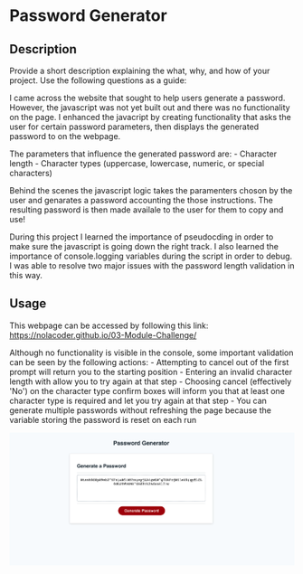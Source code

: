 # Password Generator

## Description

Provide a short description explaining the what, why, and how of your project. Use the following questions as a guide:

I came across the website that sought to help users generate a password. However, the javascript was not yet built out and there was no functionality on the page. I enhanced the javacript by creating functionality that asks the user for certain password parameters, then displays the generated password to on the webpage.

The parameters that influence the generated password are:
    - Character length
    - Character types (uppercase, lowercase, numeric, or special characters)

Behind the scenes the javascript logic takes the paramenters choson by the user and genarates a password accounting the those instructions. The resulting password is then made availale to the user for them to copy and use! 

During this project I learned the importance of pseudocding in order to make sure the javascript is going down the right track. I also learned the importance of console.logging variables during the script in order to debug. I was able to resolve two major issues with the password length validation in this way.  

## Usage

This webpage can be accessed by following this link: https://nolacoder.github.io/03-Module-Challenge/

Although no functionality is visible in the console, some important validation can be seen by the following actions:
    - Attempting to cancel out of the first prompt will return you to the starting position
    - Entering an invalid character length with allow you to try again at that step
    - Choosing cancel (effectively 'No') on the character type confirm boxes will inform you that at least one character type is required and let you try again at that step
    - You can generate multiple passwords without refreshing the page because the variable storing the password is reset on each run

![Screenshot of webpage with generated password](./assets/images/Generated%20Password.png)

